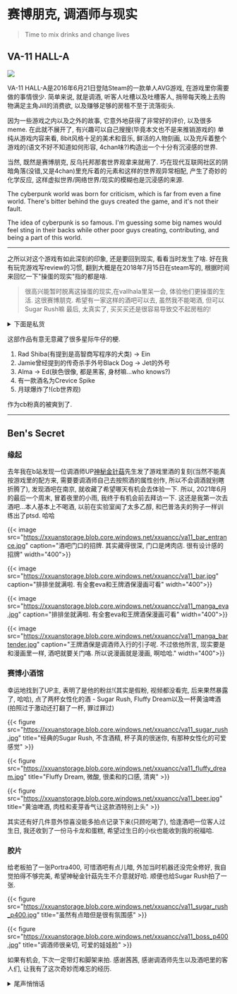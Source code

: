 # 赛博朋克, 调酒师与现实


> Time to mix drinks and change lives

<!--more-->

## VA-11 HALL-A

![](https://xxuanstorage.blob.core.windows.net/xxuancc/va11.png)

VA-11 HALL-A是2016年6月21日登陆Steam的一款单人AVG游戏, 在游戏里你需要做的事情很少. 简单来说, 就是调酒, 听客人吐槽以及吐槽客人, 捎带每天晚上去购物满足主角Jill的消费欲, 以及赚够足够的房租不至于流落街头.
 
因为一些游戏之内以及之外的故事, 它意外地获得了非常好的评价, 以及很多meme. 在此就不展开了, 有兴趣可以自己搜搜(毕竟本文也不是来推销游戏的) 单纯从游戏内容来看, 8bit风格十足的美术和音乐, 鲜活的人物刻画, 以及充斥着整个游戏的(语文不好不知道如何形容, 4chan味?)构造出一个十分有沉浸感的世界.

当然, 既然是赛博朋克, 反乌托邦那套世界观拿来就用了. 巧在现代互联网社区的阴暗角落(没错,又是4chan)里充斥着的元素和这样的世界观异常相配, 产生了奇妙的化学反应, 这样虚拟世界/网络世界/现实的模糊也是沉浸感的来源.

The cyberpunk world was born for criticism, which is far from even a fine world. There's bitter behind the guys created the game, and it's not their fault.

The idea of cyberpunk is so famous. I'm guessing some big names would feel sting in their backs while other poor guys creating, contributing, and being a part of this world.

---

之所以对这个游戏有如此深刻的印象, 还是要回到现实, 看看当时发生了啥. 好在我有玩完游戏写review的习惯, 翻到大概是在2018年7月15日在steam写的, 根据时间来回忆一下"操蛋的现实"指的都是啥.


> 很高兴能暂时脱离这操蛋的现实,在vallhala里呆一会, 体验他们更操蛋的生活. 这很赛博朋克.
希望有一家这样的酒吧可以去, 虽然我不能喝酒, 但可以Sugar Rush嘛
最后, 太真实了, 买买买还是很容易导致交不起房租的!

<details>
  <summary>下面是私货</summary>
2018年7月, 研究生二年级暑假, 我刚好结束为期1年的实习, 离开上海回家, 准备秋招踏上社畜之路. 那个时候完全没有职场经验, 属于走进面试间两腿就打颤的水平, 很方. (搞笑的是后来面多了才知道根本没有面试间, 成百上千人挤在一起 搬个小桌子和你面对面都很奢侈了)

不过刚到家屁股还没坐热, 我爹晕倒在了家里, 感觉这种关头人会觉得事情一下子就全都来的很快: 打120, 进急诊室, 医生就让我签责任书, 使用溶栓药. 因为这玩意会清除血栓, 但也有一定概率造成脑出血, 所以我要为我的决定负责. 面对的是自己的亲爹, 这种感觉难以描述. 打完效果未卜转到南京省院, 在医院打地铺通宵等医生消息. 好在之后恢复得很好, 甚至都没有留下什么后遗症, 并且也没有再复发过. 对坚持锻炼的我爹报以崇高的敬意.

后来我在准备面试的闲暇时间打完了这游戏, 经历了这一切求职时心态反而很好, 感觉自己也成长了一些, 不过代价还是太大了, 不如不要. 游戏如果足够好, 就能让人暂时从现实脱身, 躲在安全的壳儿里神游一会(其实好电影也一样). 四处奔波面试的我大概是很珍惜这段时间了.

想起自己16年本科毕业之后不想继续读基础学科了, 也逃避就业, 一个人在南大和园租了个毛坯房, 闷头准备了一年考研, 当时印象最深的是看完了7部jojo, 玩了几遍Undertale. 白天见的人太少了有点恍惚, 晚上就去GTA5里上街瞎逛, 感觉都是很相似的经历.
</details>

这部作品有意无意藏了很多星际牛仔的梗.

1. Rad Shiba(有提到是高智商写程序的犬类) -> Ein
2. Jamie曾经提到的传奇杀手外号Black Dog -> Jet的外号
3. Alma -> Ed(肤色很像, 都是黑客, 身材嘛...who knows?)
4. 有一款酒名为Crevice Spike
5. 月球爆炸了!(cb世界观)

作为cb粉真的被爽到了.

---

## Ben's Secret

### 缘起
去年我在b站发现一位调酒师UP[神秘金针菇](https://space.bilibili.com/2403594)先生发了游戏里酒的复刻(当然不能真按游戏里的配方来, 需要要调酒师自己去按照酒的属性创作, 所以不会调酒就别瞎折腾了), 发现酒吧在南京, 就收藏了希望哪天有机会去体验一下. 所以, 2021年6月的最后一个周末, 冒着夜里的小雨, 我终于有机会前去拜访一下. 这还是我第一次去酒吧...本人基本上不喝酒, 以前在实验室闻了太多乙醇, 和巴普洛夫的狗子一样训练出了ptsd. 哈哈

{{< image src="https://xxuanstorage.blob.core.windows.net/xxuancc/va11_bar_entrance.jpg" caption="酒吧门口的招牌. 其实藏得很深, 门口是烤肉店. 很有设计感的招牌" width="400">}}

{{< image src="https://xxuanstorage.blob.core.windows.net/xxuancc/va11_bar.jpg" caption="排排坐就满啦. 有全套eva和王牌酒保漫画可看" width="400">}}

{{< image src="https://xxuanstorage.blob.core.windows.net/xxuancc/va11_manga_eva.jpg" caption="排排坐就满啦. 有全套eva和王牌酒保漫画可看" width="400">}}

{{< image src="https://xxuanstorage.blob.core.windows.net/xxuancc/va11_manga_bartender.jpg" caption="王牌酒保是调酒师入行的引子呢. 不过依他所言, 现实要是和漫画里一样, 酒吧就要关门咯. 所以说漫画就是漫画, 啊哈哈." width="400">}}

### 赛博小酒馆

幸运地找到了UP主, 表明了是他的粉丝!(其实是假粉, 视频都没看完, 后来果然暴露了, 哈哈), 点了两杯女性化的酒 - Sugar Rush, Fluffy Dream以及一杯黄油啤酒 (拍照过于激动还打翻了一杯, 罪过罪过)

{{< figure src="https://xxuanstorage.blob.core.windows.net/xxuancc/va11_sugar_rush.jpg" title="经典的Sugar Rush, 不含酒精, 杯子真的很迷你, 有那种女性化的可爱感觉" >}}

{{< figure src="https://xxuanstorage.blob.core.windows.net/xxuancc/va11_fluffy_dream.jpg" title="Fluffy Dream, 微酸, 很柔和的口感, 清爽" >}}

{{< figure src="https://xxuanstorage.blob.core.windows.net/xxuancc/va11_beer.jpg" title="黄油啤酒, 肉桂和麦芽香气让这款酒特别上头" >}}

其实还有好几件意外惊喜没能多拍点记录下来(只顾吃喝了), 恰逢酒吧一位客人过生日, 我还收到了一份马卡龙和蛋糕, 希望过生日的小伙也能收到我的祝福哈. 

### 胶片
给老板拍了一张Portra400, 可惜酒吧有点儿暗, 外加当时机器还没完全修好, 我自觉拍得不够完美, 希望神秘金针菇先生不介意就好哈. 顺便也给Sugar Rush拍了一张.

{{< figure src="https://xxuanstorage.blob.core.windows.net/xxuancc/va11_sugar_rush_p400.jpg" title="虽然有点暗但是很有氛围感" >}}

{{< figure src="https://xxuanstorage.blob.core.windows.net/xxuancc/va11_boss_p400.jpg" title="调酒师很亲切, 可爱的娃娃脸" >}}

如果有机会, 下次一定带灯和脚架来拍. 感谢茜茜, 感谢调酒师先生以及酒吧里的客人们, 让我有了这次奇妙而难忘的经历.

<details>
  <summary>尾声悄悄话</summary>
2021年了, 我的经历还要以图文这朴素的方式记录, 而不是2077里的超梦, 科技发展也太慢了吧? 什么时候能去火星啊. 望天.
</details>
